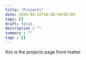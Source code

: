 ```yaml
---
title: "Projects"
date: 2020-04-22T16:48:50+02:00
tags: []
draft: false
description : ""
summary : ""
tags : [] 
---
```


this is the projects page front matter
